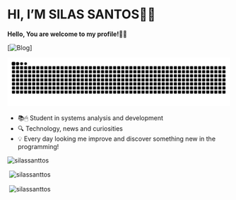 
<h1>HI, I’M SILAS SANTOS👨‍💻</h1>

**Hello, You are welcome to my profile!👋🤓**

 [![Blog](https://img.shields.io/website?label=www.silassantos.com.br&style=for-the-badge&url=[https://silassanttos.com.br/](https://silassanttos.com.br/))]
 
![Snake animation](https://raw.githubusercontent.com/silassanttos/snake_svg/a55ca3696d59ab086c86462b288f38e4000c672a/snake_feed.svg)


- 📚🖱 Student in systems analysis and development
- 🔍 Technology, news and curiosities
- 💡 Every day looking me improve and discover something new in the programming!

<p>&nbsp;<img align="left" src="https://github-readme-stats.vercel.app/api/top-langs?username=silassanttos&show_icons=true&locale=en&layout=compact" alt="silassanttos"/></p>

<p>&nbsp;<img align="center" src="https://github-readme-stats.vercel.app/api?username=silassanttos&show_icons=true&locale=en" alt="silassanttos"/></p>


<p>&nbsp;<img align="center" src="https://github-readme-streak-stats.herokuapp.com/?user=silassanttos&" alt="silassanttos" /></p>
<!---
silassanttos/silassanttos is a ✨ special ✨ repository because its `README.md` (this file) appears on your GitHub profile.
You can click the Preview link to take a look at your changes.
--->
